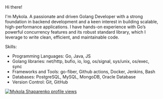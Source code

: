 Hi there!

I'm Mykola. A passionate and driven Golang Developer with a strong foundation in backend development and a keen interest in building scalable, high-performance applications. I have hands-on experience with Go’s powerful concurrency features and its robust standard library, which I leverage to write clean, efficient, and maintainable code.

Skills:
 - Programming Languages: Go, Java, JS
 - Golang libraries: net/http, bufio, io, log, os/signal, sys/unix, os/exec, sync
 - Frameworks and Tools: go-fiber, Github actions, Docker, Jenkins, Bash
 - Databases: PostgreSQL, MySQL, MongoDB, Oracle Database
 - Version Control: Git, GitHub
 
[![Mykola Shaparenko profile views](https://u8views.com/api/v1/github/profiles/102804572/views/day-week-month-total-count.svg)](https://u8views.com/github/sshaparenko)
